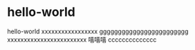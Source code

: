# hello-world
hello-world
xxxxxxxxxxxxxxxxx
gggggggggggggggggggggggg
xxxxxxxxxxxxxxxxxxxxxxxx
嘻嘻嘻
cccccccccccccc
